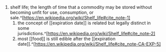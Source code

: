 1. shelf life; the length of time that a commodity may be stored without becoming unfit for use, consumption, or sale.^[https://en.wikipedia.org/wiki/Shelf_life#cite_note-1]
	1. the concept of [[expiration date]] is related but legally distinct in some jurisdictions.^[https://en.wikipedia.org/wiki/Shelf_life#cite_note-2]
	2. most [[food]] is still edible after the [[expiration date]].^[https://en.wikipedia.org/wiki/Shelf_life#cite_note-CA-EXP-5]